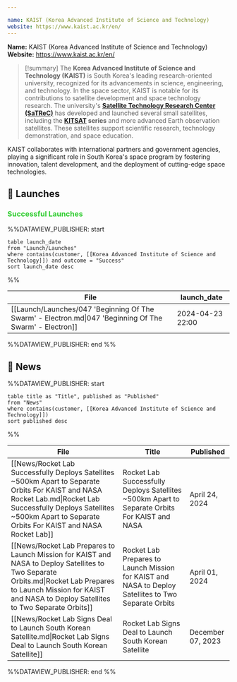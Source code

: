 ```yaml
---

name: KAIST (Korea Advanced Institute of Science and Technology)
website: https://www.kaist.ac.kr/en/
---
```


**Name:** KAIST (Korea Advanced Institute of Science and Technology)
**Website:** https://www.kaist.ac.kr/en/

>[!summary]
The **Korea Advanced Institute of Science and Technology (KAIST)** is South Korea's leading research-oriented university, recognized for its advancements in science, engineering, and technology. In the space sector, KAIST is notable for its contributions to satellite development and space technology research. The university's **[Satellite Technology Research Center (SaTReC)](https://satrec.kaist.ac.kr/e_01_01.php)** has developed and launched several small satellites, including the **[KITSAT](https://en.wikipedia.org/wiki/KITSAT-1) series** and more advanced Earth observation satellites. These satellites support scientific research, technology demonstration, and space education.
>
KAIST collaborates with international partners and government agencies, playing a significant role in South Korea's space program by fostering innovation, talent development, and the deployment of cutting-edge space technologies.

## 🚀 Launches

### <span style="color:limegreen">Successful Launches</span>

%%DATAVIEW_PUBLISHER: start
```
table launch_date
from "Launch/Launches"
where contains(customer, [[Korea Advanced Institute of Science and Technology]]) and outcome = "Success"
sort launch_date desc
```
%%

| File                                                                                                    | launch_date      |
| ------------------------------------------------------------------------------------------------------- | ---------------- |
| [[Launch/Launches/047 'Beginning Of The Swarm' - Electron.md\|047 'Beginning Of The Swarm' - Electron]] | 2024-04-23 22:00 |

%%DATAVIEW_PUBLISHER: end %%

## 📰 News
%%DATAVIEW_PUBLISHER: start
```
table title as "Title", published as "Published"
from "News"
where contains(customer, [[Korea Advanced Institute of Science and Technology]])
sort published desc
```
%%

| File                                                                                                                                                                                                                               | Title                                                                                                 | Published         |
| ---------------------------------------------------------------------------------------------------------------------------------------------------------------------------------------------------------------------------------- | ----------------------------------------------------------------------------------------------------- | ----------------- |
| [[News/Rocket Lab Successfully Deploys Satellites ~500km Apart to Separate Orbits  For KAIST and NASA  Rocket Lab.md\|Rocket Lab Successfully Deploys Satellites ~500km Apart to Separate Orbits  For KAIST and NASA  Rocket Lab]] | Rocket Lab Successfully Deploys Satellites ~500km Apart to Separate Orbits  For KAIST and NASA        | April 24, 2024    |
| [[News/Rocket Lab Prepares to Launch Mission for KAIST and NASA to Deploy Satellites to Two Separate Orbits.md\|Rocket Lab Prepares to Launch Mission for KAIST and NASA to Deploy Satellites to Two Separate Orbits]]             | Rocket Lab Prepares to Launch Mission for KAIST and NASA to Deploy Satellites to Two Separate Orbits  | April 01, 2024    |
| [[News/Rocket Lab Signs Deal to Launch South Korean Satellite.md\|Rocket Lab Signs Deal to Launch South Korean Satellite]]                                                                                                         | Rocket Lab Signs Deal to Launch South Korean Satellite                                                | December 07, 2023 |

%%DATAVIEW_PUBLISHER: end %%